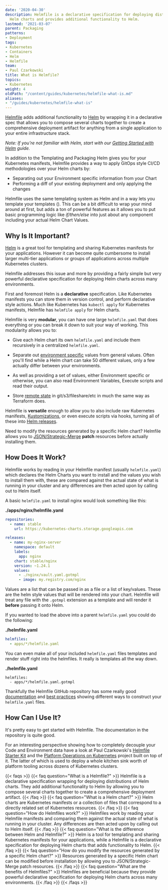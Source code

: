 ```yaml
---
date: '2020-04-30'
description: Helmfile is a declarative specification for deploying distributions of
  Helm charts and provides additional functionality to Helm.
lastmod: '2021-03-07'
parent: Packaging
patterns:
- Deployment
tags:
- Kubernetes
- Containers
- Helm
- Helmfile
team:
- Paul Czarkowski
title: What is Helmfile?
topics:
- Kubernetes
weight: 4
oldPath: "/content/guides/kubernetes/helmfile-what-is.md"
aliases:
- "/guides/kubernetes/helmfile-what-is"
---
```


[Helmfile](https://github.com/roboll/helmfile) adds additional functionality to [Helm](https://helm.sh) by wrapping it in a declarative spec that allows you to compose several charts together to create a comprehensive deployment artifact for anything from a single application to your entire infrastructure stack.

_Note: If you're not familiar with Helm, start with our [Getting Started with Helm](../helm-what-is) guide._

In addition to the Templating and Packaging Helm gives you for your Kubernetes manifests, Helmfile provides a way to apply GitOps style CI/CD methodologies over your Helm charts by:

* Separating out your Environment specific information from your Chart
* Performing a diff of your existing deployment and only applying the changes

Helmfile uses the same templating system as Helm and in a way lets you template your templates (*<insert yo dawg meme here>*). This can be a bit difficult to wrap your mind around at first, but adds a ton of powerful features as it allows you to put basic programming logic like *if/then/else* into just about any component including your actual Helm Chart Values.

## Why Is It Important?

[Helm](https://helm.sh) is a great tool for templating and sharing Kubernetes manifests for your applications. However it can become quite cumbersome to install larger multi-tier applications or groups of applications across multiple Kubernetes clusters.

Helmfile addresses this issue and more by providing a fairly simple but very powerful declarative specification for deploying Helm charts across many environments.

First and foremost Helm is a **declarative** specification. Like Kubernetes manifests you can store them in version control, and perform declarative style actions. Much like Kubernetes has `kubectl apply` for Kubernetes manifests, Helmfile has `helmfile apply` for Helm charts.

Helmfile is very **modular**, you can have one large `helmfile.yaml` that does everything or you can break it down to suit your way of working. This modularity allows you to:

* Give each Helm chart its own `helmfile.yaml` and include them recursively in a centralized `helmfile.yaml`.

* Separate out [environment specific](https://github.com/roboll/helmfile/blob/master/docs/writing-helmfile.md#layering-state-files) values from general values. Often you'll find while a Helm chart can take 50 different values, only a few actually differ between your environments.

* As well as providing a set of values, either Environment specific or otherwise, you can also read Environment Variables, Execute scripts and read their output.

* Store [remote state](https://github.com/roboll/helmfile/pull/648) in git/s3/fileshare/etc in much the same way as Terraform does.

Helmfile is **versatile** enough to allow you to also include raw Kubernetes manifests, [Kustomizations](https://github.com/kubernetes-sigs/kustomize), or even execute scripts via hooks, turning all of these into [Helm releases](https://github.com/roboll/helmfile/pull/673).

Need to modify the resources generated by a specific Helm chart? Helmfile allows you to [JSON/Strategic-Merge](https://github.com/roboll/helmfile/pull/673) **patch** resources before actually installing them.


## How Does It Work?

Helmfile works by reading in your Helmfile manifest (usually `helmfile.yaml`) which declares the Helm Charts you want to install and the values you wish to install them with, these are compared against the actual state of what is running in your cluster and any differences are then acted upon by calling out to Helm itself.

A basic `helmfile.yaml` to install nginx would look something like this:

**./apps/nginx/helmfile.yaml**
```yaml
repositories:
  - name: stable
    url: https://kubernetes-charts.storage.googleapis.com

releases:
  - name: my-nginx-server
    namespace: default
    labels:
      app: nginx
    chart: stable/nginx
    version: ~1.24.1
    values:
      - ./nginx/vault.yaml.gotmpl
      - image: my.registry.com/nginx
```

Values are a list that can be passed in as a file or a list of key/values. These are the helm style values that will be rendered into your chart. Helmfile will treat any file with the `.gotmpl` extension as a template and will render it **before** passing it onto Helm.

If you wanted to load the above into a parent `helmfile.yaml` you could do the following:

**./helmfile.yaml**
```yaml
helmfiles:
  - apps/*/helmfile.yaml
```

You can even make all of your included `helmfile.yaml` files templates and render stuff right into the helmfiles. It really is templates all the way down.

**./helmfile.yaml**
```
helmfiles:
  - apps/*/helmfile.yaml.gotmpl
```

Thankfully the Helmfile GitHub repository has some really good [documentation](https://github.com/roboll/helmfile#configuration) and [best practices](https://github.com/roboll/helmfile/blob/master/docs/writing-helmfile.md) showing different ways to construct your `helmfile.yaml` files.

## How Can I Use It?

It's pretty easy to get started with Helmfile. The documentation in the repository is quite good.

For an interesting perspective showing how to completely decouple your Code and Environment data have a look at Paul Czarkowski's [Helmfile Starter Kit](https://github.com/paulczar/helmfile-starter-kit) and the [Platform Operations on Kubernetes](https://github.com/paulczar/platform-operations-on-kubernetes) project built on top of it. The latter of which is used to deploy a whole kitchen sink worth of platform tooling across dozens of Kubernetes clusters.

{{< faqs >}}
  {{< faq question="What is a Helmfile?" >}}
    Helmfile is a declarative specification wrapping for deploying distributions of Helm charts. They add additional functionality to Helm by allowing you to compose several charts together to create a comprehensive deployment artifact.
  {{< /faq >}}
  {{< faq question="What is a Helm chart?" >}}
    Helm charts are Kubernetes manifests or a collection of files that correspond to a directly related set of Kubernetes resources.
  {{< /faq >}}
  {{< faq question="How do Helmfiles work?" >}}
    Helmfiles work by reading your Helmfile manifests and comparing them against the actual state of what is running in your cluster. Any differences are then acted upon by calling out to Helm itself.
  {{< /faq >}}
  {{< faq question="What is the difference between Helm and Helmfile?" >}}
    Helm is a tool for templating and sharing Kubernetes manifests for your applications, while a Helmfile is a declarative specification for deploying Helm charts that adds functionality to Helm.
  {{< /faq >}}
  {{< faq question="How do you modify the resources generated by a specific Helm chart?" >}}
    Resources generated by a specific Helm chart can be modified before installation by allowing you to JSON/Strategic-Merge patch resources.
  {{< /faq >}}
  {{< faq question="What are the benefits of Helmfiles?" >}}
    Helmfiles are beneficial because they provide powerful declarative specification for deploying Helm charts across many environments.
  {{< /faq >}}
{{< /faqs >}}